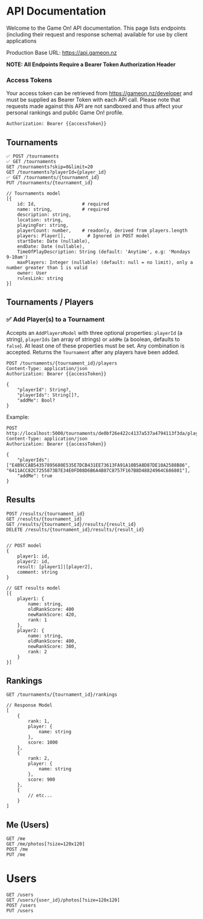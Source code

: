 # API Documentation

Welcome to the Game On! API documentation. This page lists endpoints (including their request and response schema) available for use by client applications

Production Base URL: https://api.gameon.nz

**NOTE: All Endpoints Require a Bearer Token Authorization Header**

### Access Tokens
Your access token can be retrieved from https://gameon.nz/developer and must be supplied as Bearer Token with each API call. Please note that requests made against this API are not sandboxed and thus affect your personal rankings and public Game On! profile.

    Authorization: Bearer {{accessToken}}

## Tournaments

    ✅ POST /tournaments
    ✅ GET /tournaments
    GET /tournaments?skip=0&limit=20
    GET /tournaments?playerId={player_id}
    ✅ GET /tournaments/{tournament_id}
    PUT /tournaments/{tournament_id}
    
    // Tournaments model
    [{
        id: Id,                 # required
        name: string,           # required
        description: string,
        location: string,
        playingFor: string,
        playerCount: number,    # readonly, derived from players.length
        players: Player[],        # Ignored in POST model
        startDate: Date (nullable),
        endDate: Date (nullable),
        TimeOfPlayDescription: String (default: 'Anytime', e.g: 'Mondays 9-10am')
        maxPlayers: Integer (nullable) (default: null = no limit), only a number greater than 1 is valid
        owner: User
        rulesLink: string
    }]

## Tournaments / Players

### ✅ Add Player(s) to a Tournament

Accepts an `AddPlayersModel` with three optional properties: `playerId` (a string), `playerIds` (an array of strings) or `addMe` (a boolean, defaults to `false`). At least one of these properties must be set. Any combination is accepted. Returns the `Tournament` after any players have been added.

    POST /tournaments/{tournament_id}/players
    Content-Type: application/json
    Authorization: Bearer {{accessToken}}

    {
        "playerId": String?,
        "playerIds": String[]?,
        "addMe": Bool?
    }

Example:

    POST http://localhost:5000/tournaments/de0bf26e422c4137a537a4794113f3da/players
    Content-Type: application/json
    Authorization: Bearer {{accessToken}}

    {
        "playerIds": ["E4B9CCAB54357895680E535E7DCB431EE73613FA91A10B5A8D87DE10A2588B86", "6411ACC82C7255873B7E34E0FD08D6B6A4B87C8757F167B8D48824964C686801"],
        "addMe": true
    }

## Results

    POST /results/{tournament_id}
    GET /results/{tournament_id}
    GET /results/{tournament_id}/results/{result_id}
    DELETE /results/{tournament_id}/results/{result_id}


    // POST model
    {
        player1: id,
        player2: id,
        result: [player1]|[player2],
        comment: string
    }

    // GET results model
    [{
        player1: {
            name: string,
            oldRankScore: 400 
            newRankScore: 420,
            rank: 1
        },
        player2: {
            name: string,
            oldRankScore: 400,
            newRankScore: 380,
            rank: 2
        }
    }]

## Rankings

    GET /tournaments/{tournament_id}/rankings

    // Response Model
    [
        {
            rank: 1,
            player: {
                name: string
            },
            score: 1000
        },
        {
            rank: 2,
            player: {
                name: string
            },
            score: 900
        },
        {
            // etc...
        }
    ]

## Me (Users)

    GET /me
    GET /me/photos[?size=120x120]
    POST /me
    PUT /me

# Users

    GET /users
    GET /users/{user_id}/photos[?size=120x120]
    POST /users
    PUT /users
